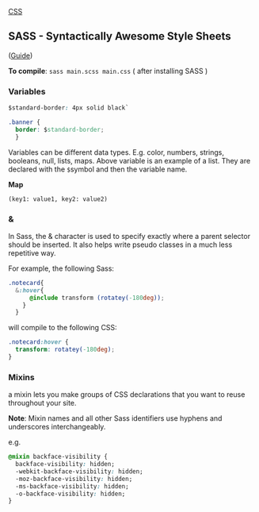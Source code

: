 [CSS](index.md)

## SASS - Syntactically Awesome Style Sheets
([Guide](http://sass-lang.com/guide))

**To compile**: `sass main.scss main.css` ( after installing SASS )

### Variables

```css
$standard-border: 4px solid black`

.banner {
  border: $standard-border;
  }
```

Variables can be different data types. E.g. color, numbers, strings, booleans, null, lists, maps. Above variable is an example of a list. They are declared with the `$`symbol and then the variable name.

**Map**

`(key1: value1, key2: value2)`


### &
In Sass, the & character is used to specify exactly where a parent selector should be inserted. It also helps write pseudo classes in a much less repetitive way.

For example, the following Sass:

```css
.notecard{
  &:hover{
      @include transform (rotatey(-180deg));  
    }
  }
```

will compile to the following CSS:

```css
.notecard:hover {
  transform: rotatey(-180deg);
}
```

### Mixins

a mixin lets you make groups of CSS declarations that you want to reuse throughout your site.

**Note**: Mixin names and all other Sass identifiers use hyphens and underscores interchangeably.

e.g.

```css
@mixin backface-visibility {
  backface-visibility: hidden;
  -webkit-backface-visibility: hidden;
  -moz-backface-visibility: hidden;
  -ms-backface-visibility: hidden;
  -o-backface-visibility: hidden;
}
```
